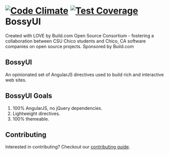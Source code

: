 [![Code Climate](https://codeclimate.com/github/buildcom/BossyUI/badges/gpa.svg)](https://codeclimate.com/github/buildcom/BossyUI)
[![Test Coverage](https://codeclimate.com/github/buildcom/BossyUI/badges/coverage.svg)](https://codeclimate.com/github/buildcom/BossyUI)
BossyUI
=======

Created with LOVE by Build.com Open Source Consortium - fostering a collaboration between CSU Chico students and Chico, CA software companies on open source projects.  Sponsored by Build.com

## BossyUI

An opinionated set of AngularJS directives used to build rich and interactive web sites.

## BossyUI Goals
1. 100% AngularJS, no jQuery dependencies.
2. Lightweight directives.
3. 100% themeable.

## Contributing

Interested in contributing? Checkout our [contributing guide](/CONTRIBUTING.md).
